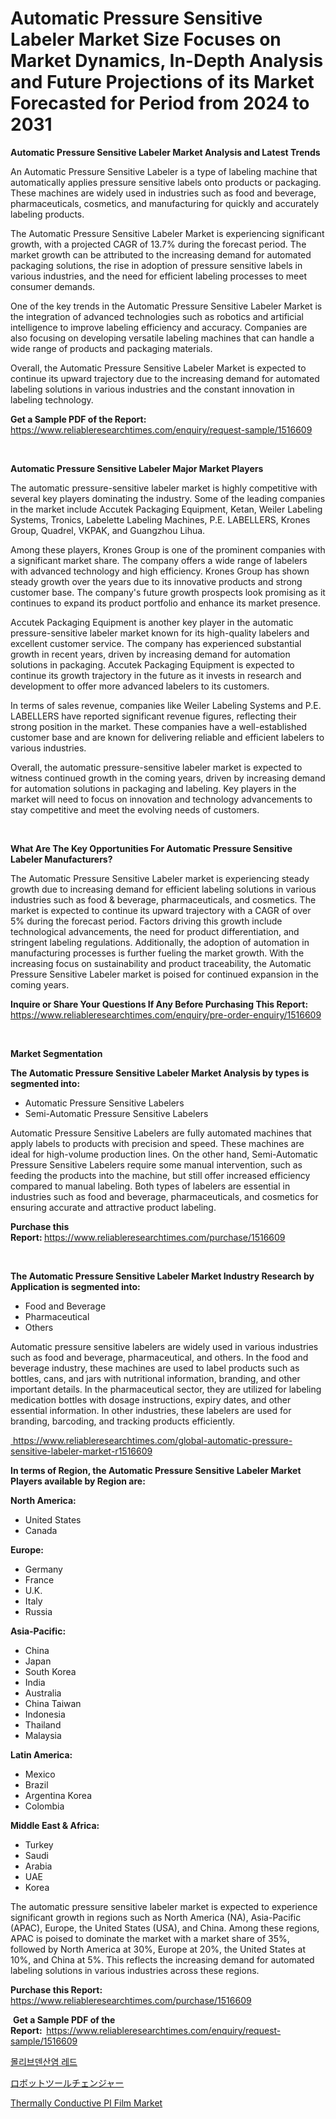 <p><h1>Automatic Pressure Sensitive Labeler Market Size Focuses on Market Dynamics, In-Depth Analysis and Future Projections of its Market Forecasted for Period from 2024 to 2031</h1></p><p><strong>Automatic Pressure Sensitive Labeler Market Analysis and Latest Trends</strong></p>
<p><p>An Automatic Pressure Sensitive Labeler is a type of labeling machine that automatically applies pressure sensitive labels onto products or packaging. These machines are widely used in industries such as food and beverage, pharmaceuticals, cosmetics, and manufacturing for quickly and accurately labeling products.</p><p>The Automatic Pressure Sensitive Labeler Market is experiencing significant growth, with a projected CAGR of 13.7% during the forecast period. The market growth can be attributed to the increasing demand for automated packaging solutions, the rise in adoption of pressure sensitive labels in various industries, and the need for efficient labeling processes to meet consumer demands.</p><p>One of the key trends in the Automatic Pressure Sensitive Labeler Market is the integration of advanced technologies such as robotics and artificial intelligence to improve labeling efficiency and accuracy. Companies are also focusing on developing versatile labeling machines that can handle a wide range of products and packaging materials.</p><p>Overall, the Automatic Pressure Sensitive Labeler Market is expected to continue its upward trajectory due to the increasing demand for automated labeling solutions in various industries and the constant innovation in labeling technology.</p></p>
<p><strong>Get a Sample PDF of the Report:&nbsp;</strong> <a href="https://www.reliableresearchtimes.com/enquiry/request-sample/1516609">https://www.reliableresearchtimes.com/enquiry/request-sample/1516609</a></p>
<p>&nbsp;</p>
<p><strong>Automatic Pressure Sensitive Labeler Major Market Players</strong></p>
<p><p>The automatic pressure-sensitive labeler market is highly competitive with several key players dominating the industry. Some of the leading companies in the market include Accutek Packaging Equipment, Ketan, Weiler Labeling Systems, Tronics, Labelette Labeling Machines, P.E. LABELLERS, Krones Group, Quadrel, VKPAK, and Guangzhou Lihua.</p><p>Among these players, Krones Group is one of the prominent companies with a significant market share. The company offers a wide range of labelers with advanced technology and high efficiency. Krones Group has shown steady growth over the years due to its innovative products and strong customer base. The company's future growth prospects look promising as it continues to expand its product portfolio and enhance its market presence.</p><p>Accutek Packaging Equipment is another key player in the automatic pressure-sensitive labeler market known for its high-quality labelers and excellent customer service. The company has experienced substantial growth in recent years, driven by increasing demand for automation solutions in packaging. Accutek Packaging Equipment is expected to continue its growth trajectory in the future as it invests in research and development to offer more advanced labelers to its customers.</p><p>In terms of sales revenue, companies like Weiler Labeling Systems and P.E. LABELLERS have reported significant revenue figures, reflecting their strong position in the market. These companies have a well-established customer base and are known for delivering reliable and efficient labelers to various industries.</p><p>Overall, the automatic pressure-sensitive labeler market is expected to witness continued growth in the coming years, driven by increasing demand for automation solutions in packaging and labeling. Key players in the market will need to focus on innovation and technology advancements to stay competitive and meet the evolving needs of customers.</p></p>
<p>&nbsp;</p>
<p><strong>What Are The Key Opportunities For Automatic Pressure Sensitive Labeler Manufacturers?</strong></p>
<p><p>The Automatic Pressure Sensitive Labeler market is experiencing steady growth due to increasing demand for efficient labeling solutions in various industries such as food & beverage, pharmaceuticals, and cosmetics. The market is expected to continue its upward trajectory with a CAGR of over 5% during the forecast period. Factors driving this growth include technological advancements, the need for product differentiation, and stringent labeling regulations. Additionally, the adoption of automation in manufacturing processes is further fueling the market growth. With the increasing focus on sustainability and product traceability, the Automatic Pressure Sensitive Labeler market is poised for continued expansion in the coming years.</p></p>
<p><strong>Inquire or Share Your Questions If Any Before Purchasing This Report:</strong> <a href="https://www.reliableresearchtimes.com/enquiry/pre-order-enquiry/1516609">https://www.reliableresearchtimes.com/enquiry/pre-order-enquiry/1516609</a></p>
<p>&nbsp;</p>
<p><strong>Market Segmentation</strong></p>
<p><strong>The Automatic Pressure Sensitive Labeler Market Analysis by types is segmented into:</strong></p>
<p><ul><li>Automatic Pressure Sensitive Labelers</li><li>Semi-Automatic Pressure Sensitive Labelers</li></ul></p>
<p><p>Automatic Pressure Sensitive Labelers are fully automated machines that apply labels to products with precision and speed. These machines are ideal for high-volume production lines. On the other hand, Semi-Automatic Pressure Sensitive Labelers require some manual intervention, such as feeding the products into the machine, but still offer increased efficiency compared to manual labeling. Both types of labelers are essential in industries such as food and beverage, pharmaceuticals, and cosmetics for ensuring accurate and attractive product labeling.</p></p>
<p><strong>Purchase this Report:&nbsp;</strong><a href="https://www.reliableresearchtimes.com/purchase/1516609">https://www.reliableresearchtimes.com/purchase/1516609</a></p>
<p>&nbsp;</p>
<p><strong>The Automatic Pressure Sensitive Labeler Market Industry Research by Application is segmented into:</strong></p>
<p><ul><li>Food and Beverage</li><li>Pharmaceutical</li><li>Others</li></ul></p>
<p><p>Automatic pressure sensitive labelers are widely used in various industries such as food and beverage, pharmaceutical, and others. In the food and beverage industry, these machines are used to label products such as bottles, cans, and jars with nutritional information, branding, and other important details. In the pharmaceutical sector, they are utilized for labeling medication bottles with dosage instructions, expiry dates, and other essential information. In other industries, these labelers are used for branding, barcoding, and tracking products efficiently.</p></p>
<p><a href="https://www.reliableresearchtimes.com/global-automatic-pressure-sensitive-labeler-market-r1516609">&nbsp;https://www.reliableresearchtimes.com/global-automatic-pressure-sensitive-labeler-market-r1516609</a></p>
<p><strong>In terms of Region, the Automatic Pressure Sensitive Labeler Market Players available by Region are:</strong></p>
<p>
    <p> <strong> North America: </strong>
        <ul>
            <li>United States</li>
            <li>Canada</li>
        </ul>
        </p> 
    <p> <strong> Europe: </strong>
        <ul>
            <li>Germany</li>
            <li>France</li>
            <li>U.K.</li>
            <li>Italy</li>
            <li>Russia</li>
        </ul>
        </p> 
    <p> <strong> Asia-Pacific: </strong>
        <ul>
            <li>China</li>
            <li>Japan</li>
            <li>South Korea</li>
            <li>India</li>
            <li>Australia</li>
            <li>China Taiwan</li>
            <li>Indonesia</li>
            <li>Thailand</li>
            <li>Malaysia</li>
        </ul>
        </p> 
    <p> <strong> Latin America: </strong>
        <ul>
            <li>Mexico</li>
            <li>Brazil</li>
            <li>Argentina Korea</li>
            <li>Colombia</li>
        </ul>
        </p> 
    <p> <strong> Middle East & Africa: </strong>
        <ul>
            <li>Turkey</li>
            <li>Saudi</li>
            <li>Arabia</li>
            <li>UAE</li>
            <li>Korea</li>
        </ul>
    </p>
    </p>
<p><p>The automatic pressure sensitive labeler market is expected to experience significant growth in regions such as North America (NA), Asia-Pacific (APAC), Europe, the United States (USA), and China. Among these regions, APAC is poised to dominate the market with a market share of 35%, followed by North America at 30%, Europe at 20%, the United States at 10%, and China at 5%. This reflects the increasing demand for automated labeling solutions in various industries across these regions.</p></p>
<p><strong>Purchase this Report: </strong><a href="https://www.reliableresearchtimes.com/purchase/1516609">https://www.reliableresearchtimes.com/purchase/1516609</a></p>
<p>&nbsp;<strong>Get a Sample PDF of the Report:&nbsp;&nbsp;</strong><a href="https://www.reliableresearchtimes.com/enquiry/request-sample/1516609">https://www.reliableresearchtimes.com/enquiry/request-sample/1516609</a></p>
<p><strong></strong></p>
<p><p><a href="https://github.com/rsg307664904/Market-Research-Report-List-3/blob/main/48154853135.md">몰리브덴산염 레드</a></p><p><a href="https://github.com/nxboeu02965442/Market-Research-Report-List-3/blob/main/4129475189780.md">ロボットツールチェンジャー</a></p><p><a href="https://github.com/LeilaniWyman2021/Market-Research-Report-List-2/blob/main/thermally-conductive-pi-film-market.md">Thermally Conductive PI Film Market</a></p></p>